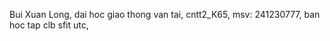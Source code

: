 Bui Xuan Long, 
dai hoc giao thong van tai, 
cntt2_K65, 
msv: 241230777, 
ban hoc tap clb sfit utc, 
